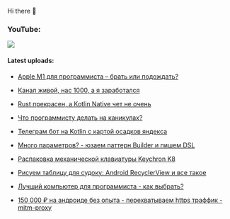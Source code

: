 Hi there 👋

### YouTube:

[![](https://img.shields.io/badge/youtube-Seems%20Nerdy-red?style=plastic&logo=youtube)](https://www.youtube.com/channel/UCA7ymlAF32Up8VKeDVv9uQw)


#### Latest uploads:

- [Apple M1 для программиста – брать или подождать?](https://www.youtube.com/watch?v=ATu3KRHVcxA)

- [Канал живой, нас 1000, а я заработался](https://www.youtube.com/watch?v=_dQGlKgjAUQ)

- [Rust прекрасен, а Kotlin Native чет не очень](https://www.youtube.com/watch?v=SaSvJxdPMVs)

- [Что программисту делать на каникулах?](https://www.youtube.com/watch?v=9Y4kQgl6Aos)

- [Телеграм бот на Kotlin с картой осадков яндекса](https://www.youtube.com/watch?v=VPn-Pvq2bbk)

- [Много параметров? - юзаем паттерн Builder и пишем DSL](https://www.youtube.com/watch?v=ZaE7X8olTUA)

- [Распаковка механической клавиатуры Keychron K8](https://www.youtube.com/watch?v=A0wWCLtdzSc)

- [Рисуем таблицу для судоку: Android RecyclerView и все такое](https://www.youtube.com/watch?v=_fnRrruE2do)

- [Лучший компьютер для программиста - как выбрать?](https://www.youtube.com/watch?v=nNIbMyQ7qRs)

- [150 000 ₽ на андроиде без опыта - перехватываем https траффик - mitm-proxy](https://www.youtube.com/watch?v=_F9TfVnS1l0)


